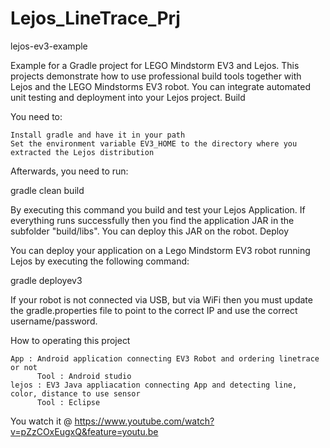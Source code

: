 # Lejos_LineTrace_Prj

lejos-ev3-example

Example for a Gradle project for LEGO Mindstorm EV3 and Lejos. This projects demonstrate how to use professional build tools together with Lejos and the LEGO Mindstorms EV3 robot. You can integrate automated unit testing and deployment into your Lejos project.
Build

You need to:

    Install gradle and have it in your path
    Set the environment variable EV3_HOME to the directory where you extracted the Lejos distribution

Afterwards, you need to run:

gradle clean build

By executing this command you build and test your Lejos Application. If everything runs successfully then you find the application JAR in the subfolder "build/libs". You can deploy this JAR on the robot.
Deploy

You can deploy your application on a Lego Mindstorm EV3 robot running Lejos by executing the following command:

gradle deployev3

If your robot is not connected via USB, but via WiFi then you must update the gradle.properties file to point to the correct IP and use the correct username/password.


How to operating this project 

    App : Android application connecting EV3 Robot and ordering linetrace or not 
          Tool : Android studio
    lejos : EV3 Java appliacation connecting App and detecting line, color, distance to use sensor
          Tool : Eclipse 
          
You watch it @ https://www.youtube.com/watch?v=pZzCOxEugxQ&feature=youtu.be
